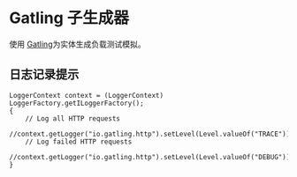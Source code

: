 # Gatling 子生成器

使用 [Gatling](https://gatling.io/)为实体生成负载测试模拟。

## 日志记录提示

```
LoggerContext context = (LoggerContext) LoggerFactory.getILoggerFactory();
{
    // Log all HTTP requests
    //context.getLogger("io.gatling.http").setLevel(Level.valueOf("TRACE"));
    // Log failed HTTP requests
    //context.getLogger("io.gatling.http").setLevel(Level.valueOf("DEBUG"));
}
```
